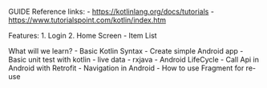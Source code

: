 GUIDE
  Reference links:
    - https://kotlinlang.org/docs/tutorials 
    - https://www.tutorialspoint.com/kotlin/index.htm
    
  Features:
    1. Login
    2. Home Screen
        - Item List
        
  What will we learn?
    - Basic Kotlin Syntax 
    - Create simple Android app
    - Basic unit test with kotlin - live data - rxjava
    - Android LifeCycle
    - Call Api in Android with Retrofit
    - Navigation in Android
    - How to use Fragment for re-use
    
    
